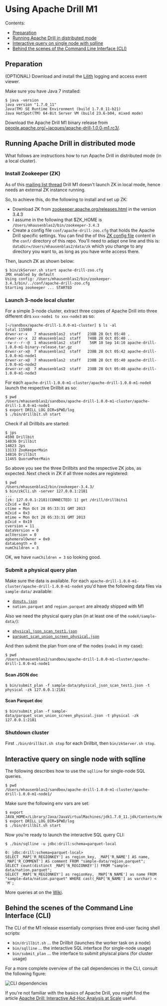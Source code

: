 # Using Apache Drill M1 

Contents:

* [Preparation](#preparation)
* [Running Apache Drill in distributed mode](#running-apache-drill-in-distributed-mode)
* [Interactive query on single node with sqlline](#interactive-query-on-single-node-with-sqlline)
* [Behind the scenes of the Command Line Interface (CLI)](#behind-the-scenes-of-the-command-line-interface-cli)

## Preparation

(OPTIONAL) Download and install the [Lilith](http://lilithapp.com/) logging and access event viewer.

Make sure you have Java 7 installed:

    $ java -version
    java version "1.7.0_11"
    Java(TM) SE Runtime Environment (build 1.7.0_11-b21)
    Java HotSpot(TM) 64-Bit Server VM (build 23.6-b04, mixed mode)

Download the Apache Drill M1 binary release from [people.apache.org/~jacques/apache-drill-1.0.0-m1.rc3/](http://people.apache.org/~jacques/apache-drill-1.0.0-m1.rc3/apache-drill-1.0.0-m1-binary-release.tar.gz).


## Running Apache Drill in distributed mode

What follows are instructions how to run Apache Drill in distributed mode (in a local cluster).

### Install Zookeeper (ZK)

As of this [mailing list thread](http://mail-archives.apache.org/mod_mbox/incubator-drill-dev/201310.mbox/%3C93C17963-04F8-41B6-B2D1-F90473F9DB90%40gmail.com%3E)
Drill M1 doesn't launch ZK in local mode, hence needs an external ZK instance running. 

So, to achieve this, do the following to install and set up ZK:

* Download ZK from [zookeeper.apache.org/releases.html](http://zookeeper.apache.org/releases.html) in the version 3.4.3
* I assume in the following that $ZK_HOME is `/Users/mhausenblas2/bin/zookeeper-3.4.3`
* Create a config file `conf/apache-drill-zoo.cfg` that holds the Apache Drill specific settings. You can find the of this [ZK config file](https://raw.github.com/mhausenblas/apache-drill-sandbox/master/M1/conf/apache-drill-zoo.cfg) content in the `conf/` directory of this repo. You'll need to adapt one line and this is: `dataDir=/Users/mhausenblas2/data/zk` which you change to any directory you want to, as long as you have write access there.

Then, launch ZK as shown below:

    $ bin/zkServer.sh start apache-drill-zoo.cfg
    JMX enabled by default
    Using config: /Users/mhausenblas2/bin/zookeeper-3.4.3/bin/../conf/apache-drill-zoo.cfg
    Starting zookeeper ... STARTED

### Launch 3-node local cluster

For a simple 3-node cluster, extract three copies of Apache Drill into three different dirs `xxx-node1 to xxx-node3` as so:

    [~/sandbox/apache-drill-1.0.0-m1-cluster] $ ls -al
    total 115080
    drwxr-xr-x   7 mhausenblas2  staff   238B 28 Oct 05:40 .
    drwxr-xr-x  22 mhausenblas2  staff   748B 28 Oct 05:40 ..
    -rw-r--r--@  1 mhausenblas2  staff    56M 10 Sep 14:10 apache-drill-1.0.0-m1-binary-release.tar.gz
    drwxr-xr-x@  7 mhausenblas2  staff   238B 28 Oct 05:42 apache-drill-1.0.0-m1-node1
    drwxr-xr-x@  7 mhausenblas2  staff   238B 28 Oct 05:40 apache-drill-1.0.0-m1-node2
    drwxr-xr-x@  7 mhausenblas2  staff   238B 28 Oct 05:40 apache-drill-1.0.0-m1-node3

For each `apache-drill-1.0.0-m1-cluster/apache-drill-1.0.0-m1-nodeX` launch the respective Drillbit as so:

    $ pwd
    /Users/mhausenblas2/sandbox/apache-drill-1.0.0-m1-cluster/apache-drill-1.0.0-m1-node1
    $ export DRILL_LOG_DIR=$PWD/log
    $ ./bin/drillbit.sh start

Check if all Drillbits are started:

    $ jps
    4590 Drillbit
    14036 Drillbit
    14823 Jps
    13133 ZooKeeperMain
    14816 Drillbit
    11465 QuorumPeerMain

So above you see the three Drillbits and the respective ZK jobs, as expected. Next check in ZK if all three nodes are registered:

    $ pwd
    /Users/mhausenblas2/bin/zookeeper-3.4.3/
    $ bin/zkCli.sh -server 127.0.0.1:2181
    ...
    [zk: 127.0.0.1:2181(CONNECTED) 1] get /drill/drillbits1
    cZxid = 0x3
    ctime = Mon Oct 28 05:33:31 GMT 2013
    mZxid = 0x3
    mtime = Mon Oct 28 05:33:31 GMT 2013
    pZxid = 0x19
    cversion = 11
    dataVersion = 0
    aclVersion = 0
    ephemeralOwner = 0x0
    dataLength = 0
    numChildren = 3
    
OK, we have `numChildren = 3` so looking good.
    

### Submit a physical query plan

Make sure the data is available. For each `apache-drill-1.0.0-m1-cluster/apache-drill-1.0.0-m1-nodeX` you'd have the following data files via `sample-data/` available:

* [`donuts.json`](https://raw.github.com/mhausenblas/apache-drill-sandbox/master/M1/data/donuts.json)
* `nation.parquet` and `region.parquet` are already shipped with M1

Also we need the physical query plan (in at least one of the `nodeX/sample-data/`):

* [`physical_json_scan_test1.json`](https://raw.github.com/mhausenblas/apache-drill-sandbox/master/M1/data/physical_json_scan_test1.json)
* [`parquet_scan_union_screen_physical.json`](https://raw.github.com/mhausenblas/apache-drill-sandbox/master/M1/data/parquet_scan_union_screen_physical.json)


And then submit the plan from one of the nodes (`node1` in my case):

    $ pwd
    /Users/mhausenblas2/sandbox/apache-drill-1.0.0-m1-cluster/apache-drill-1.0.0-m1-node1
  

#### Scan JSON doc

    $ bin/submit_plan -f sample-data/physical_json_scan_test1.json -t physical -zk 127.0.0.1:2181

#### Scan Parquet doc

    $ bin/submit_plan -f sample-data/parquet_scan_union_screen_physical.json -t physical -zk 127.0.0.1:2181

  
### Shutdown cluster

First `./bin/drillbit.sh stop` for each Drillbit, then `bin/zkServer.sh stop`.


## Interactive query on single node with sqlline

The following describes how to use the `sqlline` for single-node SQL queries.

    $ pwd
    /Users/mhausenblas2/sandbox/apache-drill-1.0.0-m1-cluster/apache-drill-1.0.0-m1-node1/

Make sure the following env vars are set:

    $ export JAVA_HOME=/Library/Java/JavaVirtualMachines/jdk1.7.0_11.jdk/Contents/Home
    $ export DRILL_LOG_DIR=$PWD/log
    $ ./bin/drillbit.sh start

Now you're ready to launch the interactive SQL query CLI:

    $ ./bin/sqlline -u jdbc:drill:schema=parquet-local

    0: jdbc:drill:schema=parquet-local>
    SELECT _MAP['R_REGIONKEY'] as region_key, _MAP['R_NAME'] AS name, _MAP['R_COMMENT'] AS comment FROM "sample-data/region.parquet";
    SELECT count(distinct _MAP['N_REGIONKEY']) FROM "sample-data/nation.parquet";	
    SELECT _MAP['N_REGIONKEY'] as regionKey, _MAP['N_NAME'] as name FROM "sample-data/nation.parquet" WHERE cast(_MAP['N_NAME'] as varchar) < 'M';


More queries at on the [Wiki](https://cwiki.apache.org/confluence/display/DRILL/Demo+HowTo).

## Behind the scenes of the Command Line Interface (CLI)

The CLI of the M1 release essentially comprises three end-user facing shell scripts:

* `bin/drillbit.sh` … the Drillbit (launches the worker task on a node)
* `bin/sqlline` … the interactive SQL interface (for single-node usage)
* `bin/submit_plan` … the interface to submit phyiscal plans (for cluster usage)

For a more complete overview of the call dependencies in the CLI, consult the
following figure:

![CLI dependencies](https://raw.github.com/mhausenblas/apache-drill-sandbox/master/M1/M1-CLI-dep.png "CLI dependencies")


If you're not familiar with the basics of Apache Drill, you might find the 
article [Apache Drill: Interactive Ad-Hoc Analysis at Scale](http://online.liebertpub.com/doi/pdfplus/10.1089/big.2013.0011)
useful.